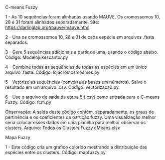 C-means Fuzzy

1 - As 10 sequências foram alinhadas usando MAUVE. Os cromossomos 10, 28 e 31 foram alinhados separadamente.
Site: https://darlinglab.org/mauve/mauve.html

2 - Una os cromossomos 10, 28 e 31 de cada espécie em arquivos .fasta separados.

3 - Gere 5 sequências adicionais a partir de uma, usando o código abaixo.
Código: Modelojukescantor.py

4 - Combine todas as sequências de todas as espécies em um único arquivo .fasta.
Código: lojacromosmosmos.py

5 - Vetorize as sequências (converta as bases em números). Salve o resultado em um arquivo .csv.
Código: vectorizacao.py

6 - Use o arquivo de saída da etapa 5 (.csv) como entrada para o C-means Fuzzy.
Código: fcm.py

Observação: A saída deste código contém, separadamente, os graus de pertinência e os coeficientes de partição fuzzy. Uma visualização melhor seria colocar esses dados em uma planilha para melhor observar os clusters.
Arquivo: Todos os Clusters Fuzzy cMeans.xlsx

Mapa Fuzzy

1 - Este código cria um gráfico colorido mostrando a distribuição das espécies entre os clusters.
Código: mapfuzzy.py
